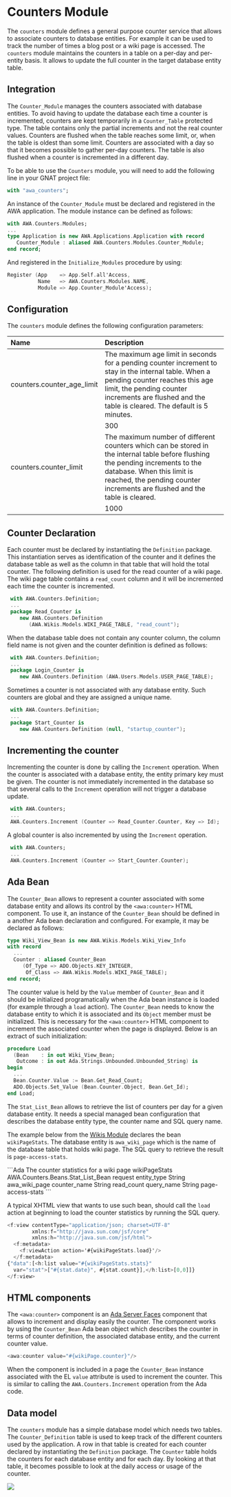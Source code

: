 # Counters Module
The `counters` module defines a general purpose counter service that
allows to associate counters to database entities.  For example it
can be used to track the number of times a blog post or a wiki page
is accessed.  The `counters` module maintains the counters in a table
on a per-day and per-entity basis.  It allows to update the full counter
in the target database entity table.

## Integration
The `Counter_Module` manages the counters associated with database entities.
To avoid having to update the database each time a counter is incremented,
counters are kept temporarily in a `Counter_Table` protected type.
The table contains only the partial increments and not the real counter
values.  Counters are flushed when the table reaches some limit, or,
when the table is oldest than some limit.  Counters are associated with
a day so that it becomes possible to gather per-day counters.
The table is also flushed when a counter is incremented in a different day.

To be able to use the `Counters` module, you will need to add the
following line in your GNAT project file:

```Ada
with "awa_counters";
```

An instance of the `Counter_Module` must be declared and registered in the
AWA application.  The module instance can be defined as follows:

```Ada
with AWA.Counters.Modules;
...
type Application is new AWA.Applications.Application with record
   Counter_Module : aliased AWA.Counters.Modules.Counter_Module;
end record;
```

And registered in the `Initialize_Modules` procedure by using:

```Ada
Register (App    => App.Self.all'Access,
          Name   => AWA.Counters.Modules.NAME,
          Module => App.Counter_Module'Access);
```

## Configuration
The `counters` module defines the following configuration parameters:

| Name                      | Description                                                    |
|:--------------------------|:---------------------------------------------------------------|
|counters.counter_age_limit|The maximum age limit in seconds for a pending counter increment to stay in the internal table. When a pending counter reaches this age limit, the pending counter increments are flushed and the table is cleared. The default is 5 minutes.|
| |300|
|counters.counter_limit|The maximum number of different counters which can be stored in the internal table before flushing the pending increments to the database. When this limit is reached, the pending counter increments are flushed and the table is cleared.|
| |1000|

## Counter Declaration
Each counter must be declared by instantiating the `Definition` package.
This instantiation serves as identification of the counter and it defines
the database table as well as the column in that table that will hold
the total counter.  The following definition is used for the read counter
of a wiki page.  The wiki page table contains a `read_count` column
and it will be incremented each time the counter is incremented.

```Ada
 with AWA.Counters.Definition;
 ...
 package Read_Counter is
    new AWA.Counters.Definition
       (AWA.Wikis.Models.WIKI_PAGE_TABLE, "read_count");
```

When the database table does not contain any counter column, the column
field name is not given and the counter definition is defined as follows:

```Ada
 with AWA.Counters.Definition;
 ...
 package Login_Counter is
    new AWA.Counters.Definition (AWA.Users.Models.USER_PAGE_TABLE);
```

Sometimes a counter is not associated with any database entity.
Such counters are global and they are assigned a unique name.

```Ada
 with AWA.Counters.Definition;
 ...
 package Start_Counter is
    new AWA.Counters.Definition (null, "startup_counter");
```

## Incrementing the counter
Incrementing the counter is done by calling the `Increment` operation.
When the counter is associated with a database entity, the entity
primary key must be given.  The counter is not immediately incremented
in the database so that several calls to the `Increment` operation will
not trigger a database update.

```Ada
 with AWA.Counters;
 ...
 AWA.Counters.Increment (Counter => Read_Counter.Counter, Key => Id);
```

A global counter is also incremented by using the `Increment` operation.

```Ada
 with AWA.Counters;
 ...
 AWA.Counters.Increment (Counter => Start_Counter.Counter);
```

## Ada Bean
The `Counter_Bean` allows to represent a counter associated with some database
entity and allows its control by the `<awa:counter>` HTML component.
To use it, an instance of the `Counter_Bean` should be defined in a another
Ada bean declaration and configured.  For example, it may be declared
as follows:

```Ada
type Wiki_View_Bean is new AWA.Wikis.Models.Wiki_View_Info
with record
  ...
  Counter : aliased Counter_Bean
     (Of_Type => ADO.Objects.KEY_INTEGER,
      Of_Class => AWA.Wikis.Models.WIKI_PAGE_TABLE);
end record;
```

The counter value is held by the `Value` member of `Counter_Bean` and
it should be initialized programatically when the Ada bean instance
is loaded (for example through a `load` action).
The `Counter_Bean` needs to know the database entity to which it
is associated and its `Object` member must be initialized.
This is necessary for the `<awa:counter>` HTML component to increment
the associated counter when the page is displayed.
Below is an extract of such initialization:

```Ada
procedure Load
  (Bean    : in out Wiki_View_Bean;
   Outcome : in out Ada.Strings.Unbounded.Unbounded_String) is
begin
  ...
  Bean.Counter.Value := Bean.Get_Read_Count;
  ADO.Objects.Set_Value (Bean.Counter.Object, Bean.Get_Id);
end Load;

```

The `Stat_List_Bean` allows to retrieve the list of counters per day for
a given database entity.  It needs a special managed bean configuration
that describes the database entity type, the counter name and
SQL query name.

The example below from the [Wikis Module](AWA_Wikis.md) declares the bean
`wikiPageStats`.  The database entity is `awa_wiki_page` which is the
name of the database table that holds wiki page.  The SQL query
to retrieve the result is `page-access-stats`.

 <managed-bean>
```Ada
<description>The counter statistics for a wiki page</description>
<managed-bean-name>wikiPageStats</managed-bean-name>
<managed-bean-class>AWA.Counters.Beans.Stat_List_Bean</managed-bean-class>
<managed-bean-scope>request</managed-bean-scope>
<managed-property>
  <property-name>entity_type</property-name>
  <property-class>String</property-class>
  <value>awa_wiki_page</value>
</managed-property>
<managed-property>
  <property-name>counter_name</property-name>
  <property-class>String</property-class>
  <value>read_count</value>
</managed-property>
<managed-property>
  <property-name>query_name</property-name>
  <property-class>String</property-class>
  <value>page-access-stats</value>
</managed-property>
 </managed-bean>
```

A typical XHTML view that wants to use such bean, should call the `load`
action at beginning to load the counter statistics by running the SQL
query.

```Ada
<f:view contentType="application/json; charset=UTF-8"
        xmlns:f="http://java.sun.com/jsf/core"
        xmlns:h="http://java.sun.com/jsf/html">
  <f:metadata>
    <f:viewAction action='#{wikiPageStats.load}'/>
  </f:metadata>
{"data":[<h:list value="#{wikiPageStats.stats}"
  var="stat">["#{stat.date}", #{stat.count}],</h:list>[0,0]]}
</f:view>
```

## HTML components
The `<awa:counter>` component is an [Ada Server Faces](https://github.com/stcarrez/ada-asf) component that
allows to increment and display easily the counter.  The component
works by using the `Counter_Bean` Ada bean object which describes
the counter in terms of counter definition, the
associated database entity, and the current counter value.

```Ada
<awa:counter value="#{wikiPage.counter}"/>
```

When the component is included in a page the `Counter_Bean` instance
associated with the EL `value` attribute is used to increment the counter.
This is similar to calling the `AWA.Counters.Increment` operation
from the Ada code.

## Data model
The `counters` module has a simple database model which needs two tables.
The `Counter_Definition` table is used to keep track of the different
counters used by the application.  A row in that table is created for
each counter declared by instantiating the `Definition` package.
The `Counter` table holds the counters for each database entity
and for each day.  By looking at that table, it becomes possible
to look at the daily access or usage of the counter.

![](images/awa_counters_model.png)


